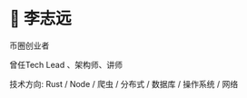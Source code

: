 # :construction_worker: 李志远

币圈创业者

曾任Tech Lead 、架构师、讲师

技术方向: Rust / Node / 爬虫 / 分布式 / 数据库  / 操作系统 / 网络 

